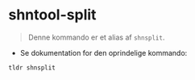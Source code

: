 # shntool-split

> Denne kommando er et alias af `shnsplit`.

- Se dokumentation for den oprindelige kommando:

`tldr shnsplit`
